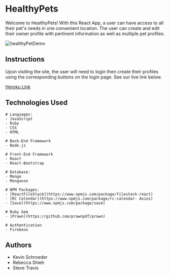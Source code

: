 # HealthyPets

Welcome to HealthyPets! With this React App, a user can have access to all their pet's needs in one convenient location. The user can create and edit their owner profile with pertinent information as well as multiple pet profiles. 

![healthyPetDemo ](https://user-images.githubusercontent.com/47259793/62397549-3d28d300-b544-11e9-98ff-f48ebba7dfd2.gif)

## Instructions

Upon visiting the site, the user will need to login then create their profiles using the corresponding buttons on the login page. See our live link below.

[Heroku Link](https://healthypets.herokuapp.com/)

## Technologies Used

```
# Languages:
- JavaScript
- Ruby
- CSS
- HTML

# Back-End Framework
- Node.js

# Front-End Framework
- React
- React-Bootstrap

# Database:
- Mongo
- Mongoose

# NPM Packages:
- [ReactFileStack](https://www.npmjs.com/package/filestack-react)
- [RC Calendar](https://www.npmjs.com/package/rc-calendar- Axios)
- [Save](https://www.npmjs.com/package/save)

# Ruby Gem
- [Prawn](https://github.com/prawnpdf/prawn)

# Authentication
- Firebase
```
## Authors

- Kevin Schroeder
- Rebecca Shieh
- Steve Travis

